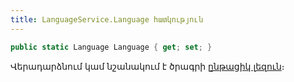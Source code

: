 ```yaml
---
title: LanguageService.Language հատկություն  
---
```


```c#
public static Language Language { get; set; }
```

Վերադարձնում կամ նշանակում է ծրագրի [ընթացիկ լեզուն](../../types/Language.md)։
